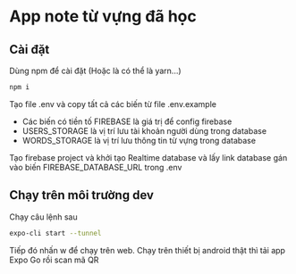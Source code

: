 # App note từ vựng đã học

## Cài đặt

Dùng npm để cài đặt (Hoặc là có thể là yarn...)

```bash
npm i
```

Tạo file .env và copy tất cả các biến từ file .env.example

- Các biến có tiền tố FIREBASE là giá trị để config firebase
- USERS_STORAGE là vị trí lưu tài khoản người dùng trong database
- WORDS_STORAGE là vị trí lưu thông tin từ vựng trong database

Tạo firebase project và khởi tạo Realtime database và lấy link database gán vào biến FIREBASE_DATABASE_URL trong .env

## Chạy trên môi trường dev

Chạy câu lệnh sau

```bash
expo-cli start --tunnel
```

Tiếp đó nhấn w để chạy trên web.
Chạy trên thiết bị android thật thì tải app Expo Go rồi scan mã QR
